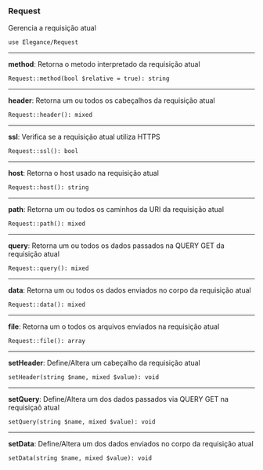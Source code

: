 ### Request

Gerencia a requisição atual

    use Elegance/Request

---

**method**: Retorna o metodo interpretado da requisição atual

    Request::method(bool $relative = true): string

---

**header**: Retorna um ou todos os cabeçalhos da requisição atual

    Request::header(): mixed

---

**ssl**: Verifica se a requisição atual utiliza HTTPS

    Request::ssl(): bool

---

**host**: Retorna o host usado na requisição atual

    Request::host(): string

---

**path**: Retorna um ou todos os caminhos da URI da requisição atual

    Request::path(): mixed

---

**query**: Retorna um ou todos os dados passados na QUERY GET da requisição atual

    Request::query(): mixed

---

**data**: Retorna um ou todos os dados enviados no corpo da requisição atual

    Request::data(): mixed

---

**file**: Retorna um o todos os arquivos enviados na requisição atual

    Request::file(): array

---

**setHeader**: Define/Altera um cabeçalho da requisição atual
    
    setHeader(string $name, mixed $value): void
    
---

**setQuery**: Define/Altera um dos dados passados via QUERY GET na requisiçaõ atual
    
    setQuery(string $name, mixed $value): void
    
---

**setData**: Define/Altera um  dos dados enviados no corpo da requisição atual
    
    setData(string $name, mixed $value): void
    